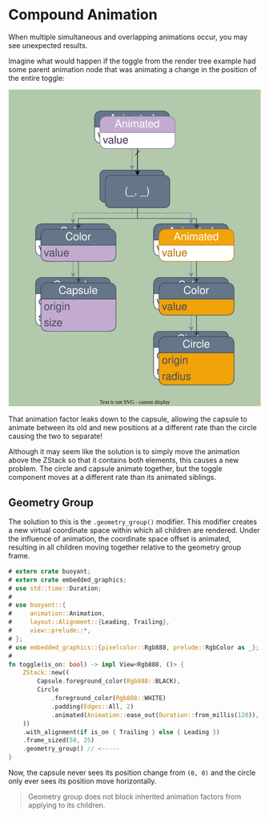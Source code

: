 # Compound Animation

When multiple simultaneous and overlapping animations occur, you may see unexpected results.

Imagine what would happen if the toggle from the render tree example had some parent
animation node that was animating a change in the position of the entire toggle:

![Multiple overlapping animations](./images/compound-render-tree.svg)

That animation factor leaks down to the capsule, allowing the capsule to animate between
its old and new positions at a different rate than the circle causing the two to separate!

Although it may seem like the solution is to simply move the animation above the ZStack so
that it contains both elements, this causes a new problem. The circle and capsule animate
together, but the toggle component moves at a different rate than its animated siblings.

## Geometry Group

The solution to this is the `.geometry_group()` modifier. This modifier creates a new
virtual coordinate space within which all children are rendered. Under the influence of
animation, the coordinate space offset is animated, resulting in all children moving
together relative to the geometry group frame.

```rust
# extern crate buoyant;
# extern crate embedded_graphics;
# use std::time::Duration;
# 
# use buoyant::{
#     animation::Animation,
#     layout::Alignment::{Leading, Trailing},
#     view::prelude::*,
# };
# use embedded_graphics::{pixelcolor::Rgb888, prelude::RgbColor as _};
# 
fn toggle(is_on: bool) -> impl View<Rgb888, ()> {
    ZStack::new((
        Capsule.foreground_color(Rgb888::BLACK),
        Circle
            .foreground_color(Rgb888::WHITE)
            .padding(Edges::All, 2)
            .animated(Animation::ease_out(Duration::from_millis(120)), is_on),
    ))
    .with_alignment(if is_on { Trailing } else { Leading })
    .frame_sized(50, 25)
    .geometry_group() // <-----
}
```

Now, the capsule never sees its position change from `(0, 0)` and the circle only ever
sees its position move horizontally.

> Geometry group does not block inherited animation factors from applying to its children.
